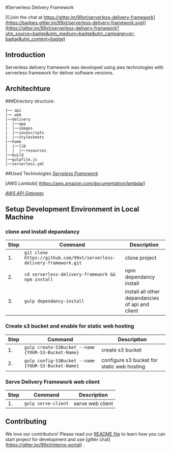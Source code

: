 #Serverless Delivery Framework

[![Join the chat at https://gitter.im/99xt/serverless-delivery-framework](https://badges.gitter.im/99xt/serverless-delivery-framework.svg)](https://gitter.im/99xt/serverless-delivery-framework?utm_source=badge&utm_medium=badge&utm_campaign=pr-badge&utm_content=badge)

## Introduction
Serverless delivery framework was developed using aws technologies with serverless framework for deliver software versions.

## Architechture

###Directory structure:
```
├── api
|── web
|──delivery
|  |──app
|  |──images
|  |──javascripts
|  |──stylesheets
|──home
|  |──lib
|  |  |──resources
|──build
|──gulpfile.js
|──serverless.yml

```
##Used Technologies
[*Serveless Framework*](https://serverless.com/)

[*AWS Lambda*] (https://aws.amazon.com/documentation/lambda/)

[*AWS API Gateway*](https://aws.amazon.com/api-gateway/)

## Setup Development Environment in Local Machine
### clone and install depandancy
| **Step** | **Command** |**Description**|
|---|-------|------|
|  1.  | `git clone https://github.com/99xt/serverless-delivery-framework.git` | clone project |
|  2.  | `cd serverless-delivery-framework && npm install` | npm dependancy install 
|  3.  | `gulp dependancy-install` | install all other depandancies of api and client 

### Create s3 bucket and enable for static web hosting
| **Step** | **Command** |**Description**|
|---|-------|------|
|  1.  | `gulp create-S3Bucket --name {YOUR-S3-Bucket-Name}` | create s3 bucket|
|  2.  | `gulp config-S3Bucket --name {YOUR-S3-Bucket-Name}` | configure s3 bucket for static web hosting|

### Serve Delivery Framework web client
| **Step** | **Command** |**Description**|
|---|-------|------|
|  1.  | `gulp serve-client` | serve web client|




## <a name="contributing"></a>Contributing
We love our contributors! Please read our [README file](README.md) to learn how you can start project for development and use [gitter chat] (https://gitter.im/99xt/interns-portal) .


